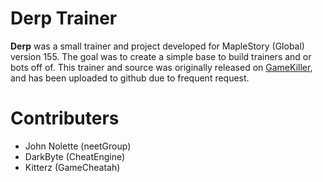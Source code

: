 Derp Trainer
======
**Derp** was a small trainer and project developed for MapleStory (Global) version 155. The goal was to create a simple base to build trainers and or bots off of. This trainer and source was originally released on [GameKiller](http://gamekiller.net), and has been uploaded to github due to frequent request.

Contributers
======
* John Nolette (neetGroup)
* DarkByte (CheatEngine)
* Kitterz (GameCheatah)

